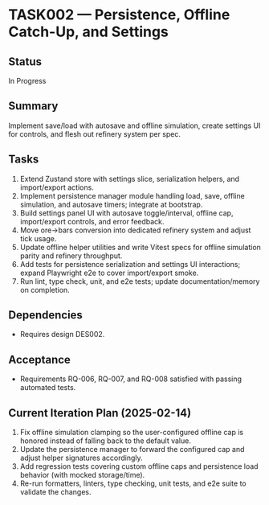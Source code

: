 # TASK002 — Persistence, Offline Catch-Up, and Settings

## Status

In Progress

## Summary

Implement save/load with autosave and offline simulation, create settings UI for controls, and flesh out refinery system per spec.

## Tasks

1. Extend Zustand store with settings slice, serialization helpers, and import/export actions.
2. Implement persistence manager module handling load, save, offline simulation, and autosave timers; integrate at bootstrap.
3. Build settings panel UI with autosave toggle/interval, offline cap, import/export controls, and error feedback.
4. Move ore→bars conversion into dedicated refinery system and adjust tick usage.
5. Update offline helper utilities and write Vitest specs for offline simulation parity and refinery throughput.
6. Add tests for persistence serialization and settings UI interactions; expand Playwright e2e to cover import/export smoke.
7. Run lint, type check, unit, and e2e tests; update documentation/memory on completion.

## Dependencies

- Requires design DES002.

## Acceptance

- Requirements RQ-006, RQ-007, and RQ-008 satisfied with passing automated tests.

## Current Iteration Plan (2025-02-14)

1. Fix offline simulation clamping so the user-configured offline cap is honored instead of falling back to the default value.
2. Update the persistence manager to forward the configured cap and adjust helper signatures accordingly.
3. Add regression tests covering custom offline caps and persistence load behavior (with mocked storage/time).
4. Re-run formatters, linters, type checking, unit tests, and e2e suite to validate the changes.
